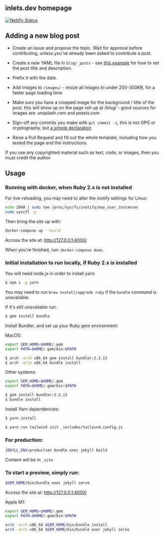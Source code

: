 ## inlets.dev homepage

[![Netlify Status](https://api.netlify.com/api/v1/badges/fd9c25fb-865c-481e-adcf-90f6a0a7a0cc/deploy-status)](https://app.netlify.com/sites/inlets-dev/deploys)

## Adding a new blog post

* Create an issue and propose the topic. Wait for approval before contributing, unless you've already been asked to contribute a post.

* Create a new YAML file in `blog/_posts` - see [this example](https://github.com/alexellis/inlets.dev/blob/master/blog/_posts/2020-10-29-preparing-docker-hub-rate-limits.md) for how to set the post title and description.

* Prefix it with the date.

* Add images to `/images/` - resize all images to under 200-300KB, for a faster page loading time

* Make sure you have a cropped image for the background / title of the post, this will show up on the page roll-up at /blog/ - good sources for images are: unsplash.com and pexels.com

* Sign-off any commits you make with `git commit -s`, this is not GPG or cryptography, but [a simple declaration](https://en.wikipedia.org/wiki/Developer_Certificate_of_Origin)

* Raise a Pull Request and fill out the whole template, including how you tested the page and the instructions.

If you use any copyrighted material such as text, code, or images, then you must credit the author.

## Usage

### Running with docker, when Ruby 2.x is not installed

For live-reloading, you may need to alter the inotify settings for Linux:

```bash
echo 2048 | sudo tee /proc/sys/fs/inotify/max_user_instances
sudo sysctl -p
```

Then bring the site up with:

```bash
docker-compose up --build
```

Access the site at: http://127.0.0.1:4000/

When you're finished, run: `docker-compose down`.

### Initial installation to run locally, if Ruby 2.x is installed

You will need node.js in order to install yarn:

```bash
$ npm i -g yarn
```

You may need to run `brew install/upgrade ruby` if the `bundle` command is unavailable.

If it's still unavailable run:

```bash
$ gem install bundle
```

Install Bundler, and set up your Ruby gem environment:

MacOS:

```bash
export GEM_HOME=$HOME/.gem
export PATH=$HOME/.gem/bin:$PATH

$ arch -arch x86_64 gem install bundler:2.2.13
$ arch -arch x86_64 bundle install
```

Other systems:

```bash
export GEM_HOME=$HOME/.gem
export PATH=$HOME/.gem/bin:$PATH

$ gem install bundler:2.2.13
$ bundle install
```

Install Yarn dependencies:

```bash
$ yarn install

$ yarn run tailwind init _includes/tailwind.config.js
```

### For production:

```bash
JEKYLL_ENV=production bundle exec jekyll build
```

Content will be in `_site`

### To start a preview, simply run:

```bash
$GEM_HOME/bin/bundle exec jekyll serve
```

Access the site at: http://127.0.0.1:4000/

Apple M1:

```bash
export GEM_HOME=$HOME/.gem
export PATH=$HOME/.gem/bin:$PATH

arch -arch x86_64 $GEM_HOME/bin/bundle install
arch -arch x86_64 $GEM_HOME/bin/bundle exec jekyll serve
```

